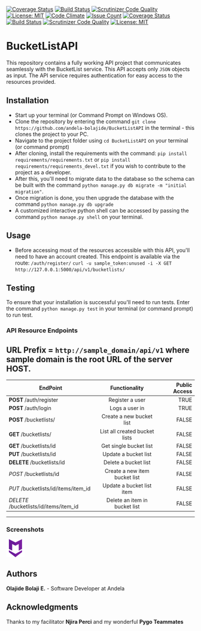 [![Coverage Status](https://coveralls.io/repos/github/andela-bolajide/BucketListAPI/badge.svg?branch=develop)](https://coveralls.io/github/andela-bolajide/BucketListAPI?branch=develop) [![Build Status](https://travis-ci.org/andela-bolajide/BucketListAPI.svg?branch=develop)](https://travis-ci.org/andela-bolajide/BucketListAPI) [![Scrutinizer Code Quality](https://scrutinizer-ci.com/g/andela-bolajide/BucketListAPI/badges/quality-score.png?b=develop)](https://scrutinizer-ci.com/g/andela-bolajide/BucketListAPI/?branch=develop) [![License: MIT](https://img.shields.io/badge/License-MIT-yellow.svg)](https://opensource.org/licenses/MIT) [![Code Climate](https://codeclimate.com/github/andela-bolajide/BucketListAPI/badges/gpa.svg)](https://codeclimate.com/github/andela-bolajide/BucketListAPI) [![Issue Count](https://codeclimate.com/github/andela-bolajide/BucketListAPI/badges/issue_count.svg)](https://codeclimate.com/github/andela-bolajide/BucketListAPI) [![Coverage Status](https://coveralls.io/repos/github/andela-bolajide/BucketListAPI/badge.svg?branch=develop)](https://coveralls.io/github/andela-bolajide/BucketListAPI?branch=develop) [![Build Status](https://travis-ci.org/andela-bolajide/BucketListAPI.svg?branch=develop)](https://travis-ci.org/andela-bolajide/BucketListAPI) [![Scrutinizer Code Quality](https://scrutinizer-ci.com/g/andela-bolajide/BucketListAPI/badges/quality-score.png?b=develop)](https://scrutinizer-ci.com/g/andela-bolajide/BucketListAPI/?branch=develop) [![License: MIT](https://img.shields.io/badge/License-MIT-yellow.svg)](https://opensource.org/licenses/MIT)

# BucketListAPI
This repository contains a fully working API project that communicates seamlessly with the BucketList service. This API accepts only `JSON` objects as input. The API service requires authentication for easy access to the resources provided.

## Installation
* Start up your terminal (or Command Prompt on Windows OS).
* Clone the repository by entering the command `git clone https://github.com/andela-bolajide/BucketListAPI` in the terminal - this clones the project to your PC.
* Navigate to the project folder using `cd BucketListAPI` on your terminal (or command prompt)
* After cloning, install the requirements with the command:
`pip install requirements/requirements.txt` or `pip install requirements/requirements_devel.txt` if you wish to contribute to the project as a developer.
* After this, you'll need to migrate data to the database so the schema can be built with the command `python manage.py db migrate -m "initial migration"`.
* Once migration is done, you then upgrade the database with the command `python manage.py db upgrade`
* A customized interactive python shell can be accessed by passing the command `python manage.py shell` on your terminal.


## Usage
* Before accessing most of the resources accessible with this API, you'll need to have an account created. This endpoint is available via the route: `/auth/register/`
`curl -u sample_token:unused -i -X GET http://127.0.0.1:5000/api/v1/bucketlists/`

## Testing
To ensure that your installation is successful you'll need to run tests.
Enter the command `python manage.py test` in your terminal (or command prompt) to run test.

### API Resource Endpoints
URL Prefix = `http://sample_domain/api/v1` where sample domain is the root URL of the server HOST.
-------------------------------------------------------------------------------------------
| EndPoint                                 | Functionality                 | Public Access|
| -----------------------------------------|:-----------------------------:|-------------:|
| **POST** /auth/register                  | Register a user               |    TRUE      |
| **POST** /auth/login                     | Logs a user in                |    TRUE      |
| **POST** /bucketlists/                   | Create a new bucket list      |    FALSE     |
| **GET** /bucketlists/                    | List all created bucket lists |    FALSE     |
| **GET** /bucketlists/id                  | Get single bucket list        |    FALSE     |
| **PUT** /bucketlists/id                  | Update a bucket list          |    FALSE     |
| **DELETE** /bucketlists/id               | Delete a bucket list          |    FALSE     |
| *POST* /bucketlists/id                   | Create a new item bucket list |    FALSE     |
| *PUT* /bucketlists/id/items/item_id      | Update a bucket list item     |    FALSE     |
| *DELETE* /bucketlists/id/items/item_id   | Delete an item in bucket list |    FALSE     |
-------------------------------------------------------------------------------------------

### Screenshots
![alt text][ScreenShot1]

[ScreenShot1]: https://github.com/adam-p/markdown-here/raw/master/src/common/images/icon48.png "User trying to access his saved BucketList with the use of token."

## Authors

**Olajide Bolaji E.** - Software Developer at Andela

## Acknowledgments

Thanks to my facilitator **Njira Perci** and my wonderful **Pygo Teammates**
